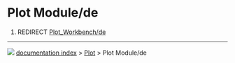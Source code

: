 # Plot Module/de
1.  REDIRECT [Plot\_Workbench/de](Plot_Workbench/de.md)



---
![](images/Right_arrow.png) [documentation index](../README.md) > [Plot](Plot_Workbench.md) > Plot Module/de
